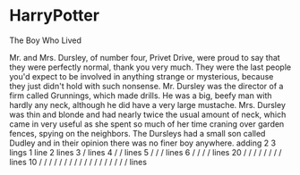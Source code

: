 # HarryPotter
The Boy Who Lived

Mr. and Mrs. Dursley, of number four, Privet Drive, were proud to say
that they were perfectly normal, thank you very much. They were the last
people you'd expect to be involved in anything strange or mysterious,
because they just didn't hold with such nonsense.
Mr. Dursley was the director of a firm called Grunnings, which made
drills. He was a big, beefy man with hardly any neck, although he did
have a very large mustache. Mrs. Dursley was thin and blonde and had
nearly twice the usual amount of neck, which came in very useful as she
spent so much of her time craning over garden fences, spying on the
neighbors. The Dursleys had a small son called Dudley and in their
opinion there was no finer boy anywhere.
adding
2
3 lings
1 line
2
lines
3
/
lines
4
/
/
lines
5
/
/
/
lines
6
/
/
/
/
lines
20
/
/
/
/
/
/
/
/
lines
10
/
/
/
/
/
/
/
/
/
/
/
/
/
/
/
/
/
/
lines
